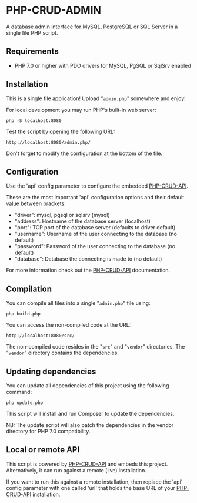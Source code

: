 # PHP-CRUD-ADMIN

A database admin interface for MySQL, PostgreSQL or SQL Server in a single file PHP script.

## Requirements

  - PHP 7.0 or higher with PDO drivers for MySQL, PgSQL or SqlSrv enabled

## Installation

This is a single file application! Upload "`admin.php`" somewhere and enjoy!

For local development you may run PHP's built-in web server:

    php -S localhost:8080

Test the script by opening the following URL:

    http://localhost:8080/admin.php/

Don't forget to modify the configuration at the bottom of the file.

## Configuration

Use the 'api' config parameter to configure the embedded [PHP-CRUD-API](https://github.com/mevdschee/php-crud-api).

These are the most important 'api' configuration options and their default value between brackets:

- "driver": mysql, pgsql or sqlsrv (mysql)
- "address": Hostname of the database server (localhost)
- "port": TCP port of the database server (defaults to driver default)
- "username": Username of the user connecting to the database (no default)
- "password": Password of the user connecting to the database (no default)
- "database": Database the connecting is made to (no default)

For more information check out the [PHP-CRUD-API](https://github.com/mevdschee/php-crud-api) documentation.

## Compilation

You can compile all files into a single "`admin.php`" file using:

    php build.php

You can access the non-compiled code at the URL:

    http://localhost:8080/src/

The non-compiled code resides in the "`src`" and "`vendor`" directories. The "`vendor`" directory contains the dependencies.

## Updating dependencies

You can update all dependencies of this project using the following command:

    php update.php

This script will install and run Composer to update the dependencies.

NB: The update script will also patch the dependencies in the vendor directory for PHP 7.0 compatibility.

## Local or remote API

This script is powered by [PHP-CRUD-API](https://github.com/mevdschee/php-crud-api) and embeds this project. Alternatively, it can run against a remote (live) installation.

If you want to run this against a remote installation, then replace the 'api' config parameter with one called 'url' that holds the base URL of your [PHP-CRUD-API](https://github.com/mevdschee/php-crud-api) installation.